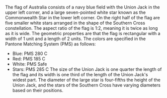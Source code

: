 The flag of Australia consists of a navy blue field with the Union Jack in the upper left corner, and a large seven-pointed white star known as the Commonwealth Star in the lower left corner. On the right half of the flag are five smaller white stars arranged in the shape of the Southern Cross constellation. The aspect ratio of the flag is 1:2, meaning it is twice as long as it is wide. The geometric properties are that the flag is rectangular with a width of 1 unit and a length of 2 units. The colors are specified in the Pantone Matching System (PMS) as follows: 
- Blue: PMS 280 C
- Red: PMS 185 C
- White: PMS Safe
- Stars: PMS 285 C
The size of the Union Jack is one quarter the length of the flag and its width is one third of the length of the Union Jack's widest part. The diameter of the large star is four-fifths the height of the Union Jack, and the stars of the Southern Cross have varying diameters based on their positions.